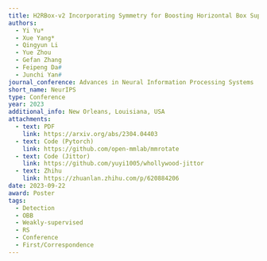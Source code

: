 ```yaml
---
title: H2RBox-v2 Incorporating Symmetry for Boosting Horizontal Box Supervised Oriented Object Detection
authors:
  - Yi Yu*
  - Xue Yang*
  - Qingyun Li
  - Yue Zhou
  - Gefan Zhang
  - Feipeng Da#
  - Junchi Yan#
journal_conference: Advances in Neural Information Processing Systems
short_name: NeurIPS
type: Conference
year: 2023
additional_info: New Orleans, Louisiana, USA
attachments:
  - text: PDF
    link: https://arxiv.org/abs/2304.04403
  - text: Code (Pytorch)
    link: https://github.com/open-mmlab/mmrotate
  - text: Code (Jittor)
    link: https://github.com/yuyi1005/whollywood-jittor
  - text: Zhihu
    link: https://zhuanlan.zhihu.com/p/620884206
date: 2023-09-22
award: Poster
tags:
  - Detection
  - OBB
  - Weakly-supervised
  - RS
  - Conference
  - First/Correspondence
---
```

